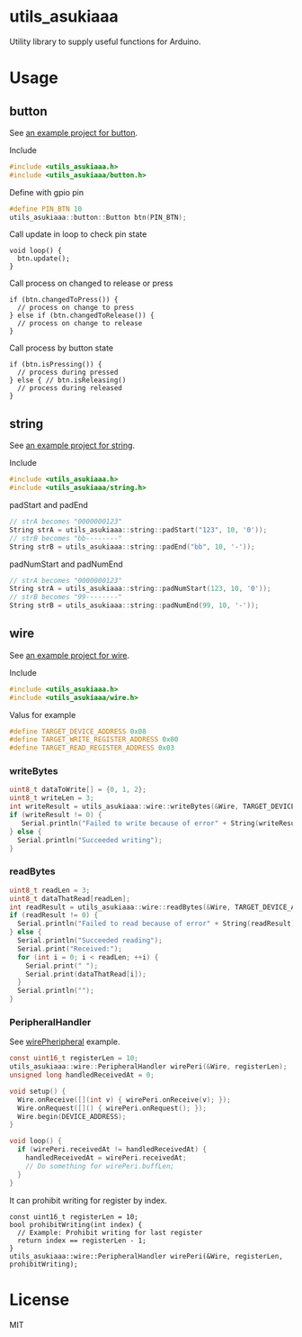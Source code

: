# utils_asukiaaa

Utility library to supply useful functions for Arduino.

# Usage

## button

See [an example project for button](./examples/button/button.ino).

Include
```c
#include <utils_asukiaaa.h>
#include <utils_asukiaaa/button.h>
```

Define with gpio pin
```c
#define PIN_BTN 10
utils_asukiaaa::button::Button btn(PIN_BTN);
```

Call update in loop to check pin state
```
void loop() {
  btn.update();
}
```

Call process on changed to release or press
```
if (btn.changedToPress()) {
  // process on change to press
} else if (btn.changedToRelease()) {
  // process on change to release
}
```

Call process by button state
```
if (btn.isPressing()) {
  // process during pressed
} else { // btn.isReleasing()
  // process during released
}
```

## string

See [an example project for string](./examples/string/string.ino).

Include
```c
#include <utils_asukiaaa.h>
#include <utils_asukiaaa/string.h>
```

padStart and padEnd
```c
// strA becomes "0000000123"
String strA = utils_asukiaaa::string::padStart("123", 10, '0'));
// strB becomes "bb--------"
String strB = utils_asukiaaa::string::padEnd("bb", 10, '-'));
```

padNumStart and padNumEnd
```c
// strA becomes "0000000123"
String strA = utils_asukiaaa::string::padNumStart(123, 10, '0'));
// strB becomes "99--------"
String strB = utils_asukiaaa::string::padNumEnd(99, 10, '-'));
```

## wire

See [an example project for wire](./examples/wire/wire.ino).

Include
```c
#include <utils_asukiaaa.h>
#include <utils_asukiaaa/wire.h>
```

Valus for example
```c
#define TARGET_DEVICE_ADDRESS 0x08
#define TARGET_WRITE_REGISTER_ADDRESS 0x00
#define TARGET_READ_REGISTER_ADDRESS 0x03
```

### writeBytes
```c
uint8_t dataToWrite[] = {0, 1, 2};
uint8_t writeLen = 3;
int writeResult = utils_asukiaaa::wire::writeBytes(&Wire, TARGET_DEVICE_ADDRESS, TARGET_WRITE_REGISTER_ADDRESS, dataToWrite, writeLen);
if (writeResult != 0) {
   Serial.println("Failed to write because of error" + String(writeResult));
} else {
  Serial.println("Succeeded writing");
}
```

### readBytes
```c
uint8_t readLen = 3;
uint8_t dataThatRead[readLen];
int readResult = utils_asukiaaa::wire::readBytes(&Wire, TARGET_DEVICE_ADDRESS, TARGET_READ_REGISTER_ADDRESS, dataThatRead, readLen);
if (readResult != 0) {
  Serial.println("Failed to read because of error" + String(readResult));
} else {
  Serial.println("Succeeded reading");
  Serial.print("Received:");
  for (int i = 0; i < readLen; ++i) {
    Serial.print(" ");
    Serial.print(dataThatRead[i]);
  }
  Serial.println("");
}
```

### PeripheralHandler
See [wirePheripheral](examples/wirePeripheral/wirePheripheral.ino) example.
```c
const uint16_t registerLen = 10;
utils_asukiaaa::wire::PeripheralHandler wirePeri(&Wire, registerLen);
unsigned long handledReceivedAt = 0;

void setup() {
  Wire.onReceive([](int v) { wirePeri.onReceive(v); });
  Wire.onRequest([]() { wirePeri.onRequest(); });
  Wire.begin(DEVICE_ADDRESS);
}

void loop() {
  if (wirePeri.receivedAt != handledReceivedAt) {
    handledReceivedAt = wirePeri.receivedAt;
    // Do something for wirePeri.buffLen;
  }
}
```

It can prohibit writing for register by index.
```
const uint16_t registerLen = 10;
bool prohibitWriting(int index) {
  // Example: Prohibit writing for last register
  return index == registerLen - 1;
}
utils_asukiaaa::wire::PeripheralHandler wirePeri(&Wire, registerLen, prohibitWriting);
```

# License

MIT
